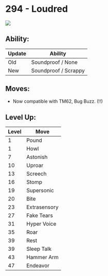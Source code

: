 # 294 - Loudred
![][294]

## Ability:

Update | Ability
---    | ---
Old    | Soundproof / None
New    | Soundproof / Scrappy

## Moves:

 - Now compatible with TM62, Bug Buzz. (!!)

## Level Up:

Level | Move
---   | ---
  1   | Pound
  1   | Howl
  7   | Astonish
 10   | Uproar
 13   | Screech
 16   | Stomp
 19   | Supersonic
 20   | Bite
 23   | Extrasensory
 27   | Fake Tears
 31   | Hyper Voice
 35   | Roar
 39   | Rest
 39   | Sleep Talk
 43   | Hammer Arm
 47   | Endeavor



[294]: /img/pokemon/294.png
